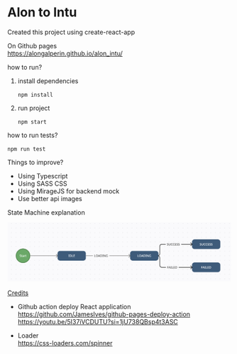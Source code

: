 # Alon to Intu

Created this project using create-react-app

On Github pages  
https://alongalperin.github.io/alon_intu/

how to run?

1. install dependencies
   ```
   npm install
   ```
2. run project
   ```
   npm start
   ```

how to run tests?

```
npm run test
```

Things to improve?

- Using Typescript
- Using SASS CSS
- Using MirageJS for backend mock
- Use better api images

State Machine explanation

![alt State Machine Arrows](https://github.com/alongalperin/alon_intu/blob/main/images/state_machine.png)

<u>Credits</u>  
- Github action deploy React application  
https://github.com/JamesIves/github-pages-deploy-action  
https://youtu.be/5I37iVCDUTU?si=1jU738QBsp4t3ASC
  
- Loader  
https://css-loaders.com/spinner  
  
